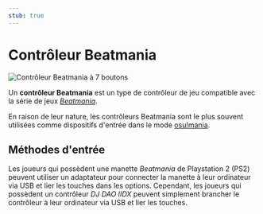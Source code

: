 ```yaml
---
stub: true
---
```


# Contrôleur Beatmania

![](img/beatmania-controller.jpg "Contrôleur Beatmania à 7 boutons")

Un **contrôleur Beatmania** est un type de contrôleur de jeu compatible avec la série de jeux *[Beatmania](https://fr.wikipedia.org/wiki/Beatmania)*.

En raison de leur nature, les contrôleurs Beatmania sont le plus souvent utilisées comme dispositifs d'entrée dans le mode [osu!mania](/wiki/Game_mode/osu!mania).

## Méthodes d'entrée

Les joueurs qui possèdent une manette *Beatmania* de Playstation 2 (PS2) peuvent utiliser un adaptateur pour connecter la manette à leur ordinateur via USB et lier les touches dans les options. Cependant, les joueurs qui possèdent un contrôleur *DJ DAO IIDX* peuvent simplement brancher le contrôleur à leur ordinateur via USB et lier les touches.
